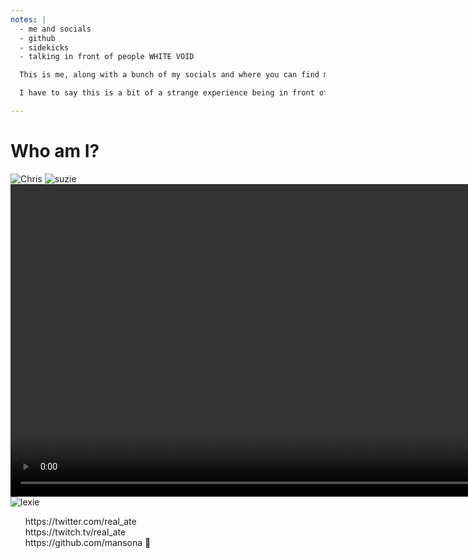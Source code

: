 ```yaml
---
notes: |
  - me and socials
  - github
  - sidekicks
  - talking in front of people WHITE VOID

  This is me, along with a bunch of my socials and where you can find me across the internet. You'll see that I'm pretty much real_ate everywhere apart from github, so if anyone knows anybody in github that might be convinced to allow underscores in usernames then let me know. This little fella here is one of my side-kicks, Rodney. Since I’ve last been speaking in-person at a confernece a lot has changed in the wider world but I have also aquired 3 extra side-kicks! My pandemic pup Suzie with the good smile, and I have two daughters now! How did that happen!?

  I have to say this is a bit of a strange experience being in front of people speaking again, the last time I was preparing myself for this was when I was prepping my talk for EmberConf 2020 and instead of travelling to Portland and experiencing the nerves I needed to setup a micro recoding studio to record my talk in a white void.

---
```

# Who am I?

![Chris](/images/chris.jpg) <!-- .element style="height: 400px" -->
![suzie](/images/suzie.jpg) <!-- .element class="fragment" style="height: 250px; position: absolute; left: 200px; transform: rotate(-15deg);" -->
<video controls data-autoplay loop muted playsinline style="height: 500px;" src="/images/mary.mp4"></video> <!-- .element class="fragment" style="height: 200px; position: absolute; right: 200px; transform: rotate(15deg);" -->
![lexie](/images/lexie.jpg) <!-- .element class="fragment" style="height: 200px; position: absolute; right: 200px; top: 300px; transform: rotate(-15deg);" -->

<ul style="list-style-type: none">
  <li>https://twitter.com/real_ate</li>
  <li>https://twitch.tv/real_ate</li>
  <li>https://github.com/mansona 🙈</li>
<li>
